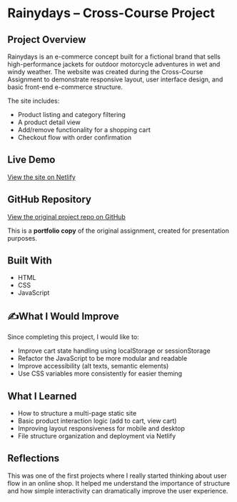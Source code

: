 # Rainydays – Cross-Course Project

## Project Overview

Rainydays is an e-commerce concept built for a fictional brand that sells high-performance jackets for outdoor motorcycle adventures in wet and windy weather. The website was created during the Cross-Course Assignment to demonstrate responsive layout, user interface design, and basic front-end e-commerce structure.

The site includes:
- Product listing and category filtering
- A product detail view
- Add/remove functionality for a shopping cart
- Checkout flow with order confirmation

## Live Demo

[View the site on Netlify](https://lighthearted-khapse-5e518a.netlify.app/)

## GitHub Repository

[View the original project repo on GitHub](https://github.com/krisimo/krisimo.github.io/tree/main/Rainydays)

This is a **portfolio copy** of the original assignment, created for presentation purposes.

## Built With

- HTML
- CSS
- JavaScript 

## ✍What I Would Improve

Since completing this project, I would like to:
- Improve cart state handling using localStorage or sessionStorage
- Refactor the JavaScript to be more modular and readable
- Improve accessibility (alt texts, semantic elements)
- Use CSS variables more consistently for easier theming

## What I Learned

- How to structure a multi-page static site
- Basic product interaction logic (add to cart, view cart)
- Improving layout responsiveness for mobile and desktop
- File structure organization and deployment via Netlify

## Reflections

This was one of the first projects where I really started thinking about user flow in an online shop. It helped me understand the importance of structure and how simple interactivity can dramatically improve the user experience.
